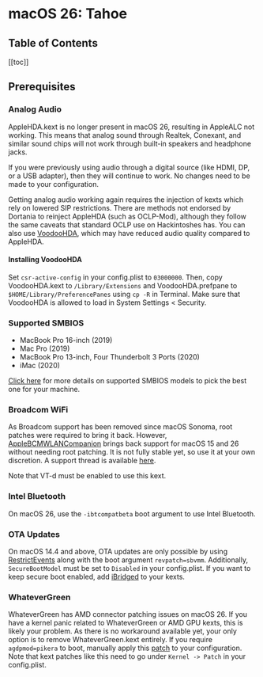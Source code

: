 # macOS 26: Tahoe

## Table of Contents

[[toc]]

## Prerequisites

### Analog Audio

AppleHDA.kext is no longer present in macOS 26, resulting in AppleALC not working. This means that analog sound through Realtek, Conexant, and similar sound chips will not work through built-in speakers and headphone jacks.

If you were previously using audio through a digital source (like HDMI, DP, or a USB adapter), then they will continue to work. No changes need to be made to your configuration.

Getting analog audio working again requires the injection of kexts which rely on lowered SIP restrictions.
There are methods not endorsed by Dortania to reinject AppleHDA (such as OCLP-Mod), although they follow the same caveats that standard OCLP use on Hackintoshes has. You can also use [VoodooHDA](https://github.com/CloverHackyColor/VoodooHDA/releases), which may have reduced audio quality compared to AppleHDA.

#### Installing VoodooHDA

Set `csr-active-config` in your config.plist to `03000000`. Then, copy VoodooHDA.kext to `/Library/Extensions` and VoodooHDA.prefpane to `$HOME/Library/PreferencePanes` using `cp -R` in Terminal. Make sure that VoodooHDA is allowed to load in System Settings < Security.

### Supported SMBIOS

* MacBook Pro 16-inch (2019)
* Mac Pro (2019)
* MacBook Pro 13-inch, Four Thunderbolt 3 Ports (2020)
* iMac (2020)

[Click here](./smbios-support.md) for more details on supported SMBIOS models to pick the best one for your machine.

### Broadcom WiFi

As Broadcom support has been removed since macOS Sonoma, root patches were required to bring it back. However, [AppleBCMWLANCompanion](https://github.com/0xFireWolf/AppleBCMWLANCompanion) brings back support for macOS 15 and 26 without needing root patching. It is not fully stable yet, so use it at your own discretion. A support thread is available [here](https://www.insanelymac.com/forum/topic/361710-broadcom-fullmac-wi-fi-support-on-macos-sonoma-sequoia-and-tahoe-without-root-patches/).

Note that VT-d must be enabled to use this kext.

### Intel Bluetooth

On macOS 26, use the `-ibtcompatbeta` boot argument to use Intel Bluetooth.

### OTA Updates

On macOS 14.4 and above, OTA updates are only possible by using [RestrictEvents](https://github.com/acidanthera/RestrictEvents/releases) along with the boot argument `revpatch=sbvmm`. Additionally, `SecureBootModel` must be set to `Disabled` in your config.plist. If you want to keep secure boot enabled, add [iBridged](https://github.com/Carnations-Botanica/iBridged) to your kexts.

### WhateverGreen

WhateverGreen has AMD connector patching issues on macOS 26. If you have a kernel panic related to WhateverGreen or AMD GPU kexts, this is likely your problem. As there is no workaround available yet, your only option is to remove WhateverGreen.kext entirely. If you require `agdpmod=pikera` to boot, manually apply this [patch](https://pikeralpha.wordpress.com/2015/11/23/patching-applegraphicsdevicepolicy-kext/) to your configuration. Note that kext patches like this need to go under `Kernel -> Patch` in your config.plist.
